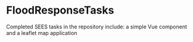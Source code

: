# FloodResponseTasks
Completed SEES tasks in the repository include:
a simple Vue component and 
a leaflet map application
